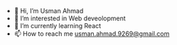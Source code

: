 - 👋 Hi, I’m Usman Ahmad
- 👀 I’m interested in Web deveolopment
- 🌱 I’m currently learning React
- 📫 How to reach me usman.ahmad.9269@gmail.com

<!---
Usman-Ahmad-99/Usman-Ahmad-99 is a ✨ special ✨ repository because its `README.md` (this file) appears on your GitHub profile.
You can click the Preview link to take a look at your changes.
- 💞️ I’m looking to collaborate on ...
--->
